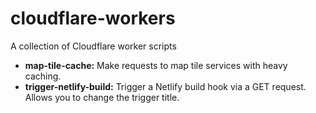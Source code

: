# cloudflare-workers
A collection of Cloudflare worker scripts

* **map-tile-cache:** Make requests to map tile services with heavy caching.
* **trigger-netlify-build:** Trigger a Netlify build hook via a GET request. Allows you to change the trigger title.
